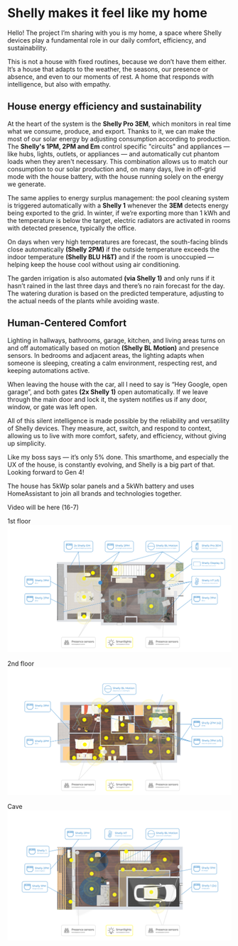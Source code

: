 # Shelly makes it feel like my home
Hello! The project I’m sharing with you is my home, a space where Shelly devices play a fundamental role in our daily comfort, efficiency, and sustainability.

This is not a house with fixed routines, because we don’t have them either. It’s a house that adapts to the weather, the seasons, our presence or absence, and even to our moments of rest. A home that responds with intelligence, but also with empathy.

## House energy efficiency and sustainability
At the heart of the system is the **Shelly Pro 3EM**, which monitors in real time what we consume, produce, and export. Thanks to it, we can make the most of our solar energy by adjusting consumption according to production. The **Shelly's 1PM, 2PM and Em** control specific "circuits" and appliances — like hubs, lights, outlets, or appliances — and automatically cut phantom loads when they aren't necessary. This combination allows us to match our consumption to our solar production and, on many days, live in off-grid mode with the house battery, with the house running solely on the energy we generate.

The same applies to energy surplus management: the pool cleaning system is triggered automatically with a **Shelly 1** whenever the **3EM** detects energy being exported to the grid. In winter, if we’re exporting more than 1 kWh and the temperature is below the target, electric radiators are activated in rooms with detected presence, typically the office.

On days when very high temperatures are forecast, the south-facing blinds close automatically **(Shelly 2PM)** if the outside temperature exceeds the indoor temperature **(Shelly BLU H&T)** and if the room is unoccupied — helping keep the house cool without using air conditioning.

The garden irrigation is also automated **(via Shelly 1)** and only runs if it hasn’t rained in the last three days and there’s no rain forecast for the day. The watering duration is based on the predicted temperature, adjusting to the actual needs of the plants while avoiding waste.

## Human-Centered Comfort
Lighting in hallways, bathrooms, garage, kitchen, and living areas turns on and off automatically based on motion **(Shelly BL Motion)** and presence sensors. In bedrooms and adjacent areas, the lighting adapts when someone is sleeping, creating a calm environment, respecting rest, and keeping automations active.

When leaving the house with the car, all I need to say is “Hey Google, open garage”, and both gates **(2x Shelly 1)** open automatically. If we leave through the main door and lock it, the system notifies us if any door, window, or gate was left open.

All of this silent intelligence is made possible by the reliability and versatility of Shelly devices. They measure, act, switch, and respond to context, allowing us to live with more comfort, safety, and efficiency, without giving up simplicity.

Like my boss says — it’s only 5% done. This smarthome, and especially the UX of the house, is constantly evolving, and Shelly is a big part of that. 
Looking forward to Gen 4!

The house has 5kWp solar panels and a 5kWh battery and uses HomeAssistant to join all brands and technologies together.

Video will be here (16-7)

1st floor
![smarthome 1st floor](https://github.com/Tjda/smarthome/blob/main/imgs/Floor%201.png)

2nd floor
![smarthome 2nd floor](https://github.com/Tjda/smarthome/blob/main/imgs/2nd%20floor.png)

Cave
![smarthome cave](https://github.com/Tjda/smarthome/blob/main/imgs/Cave.png)
